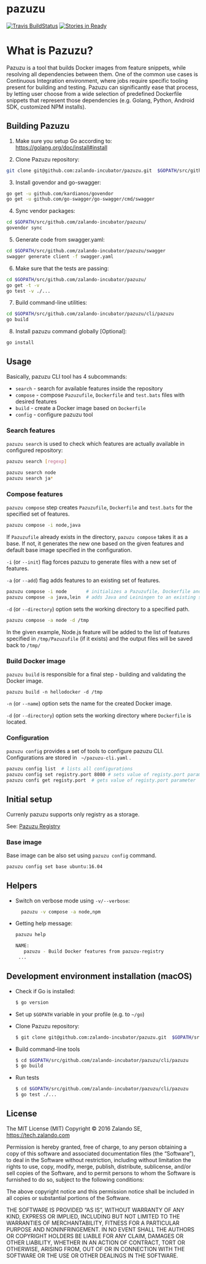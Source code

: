# pazuzu
[![Travis BuildStatus](https://travis-ci.org/zalando-incubator/pazuzu.svg?branch=master)](https://travis-ci.org/zalando-incubator/pazuzu)
[![Stories in Ready](https://badge.waffle.io/zalando/pazuzu.png?label=ready&title=Ready)](https://waffle.io/zalando/pazuzu)


# What is Pazuzu?
Pazuzu is a tool that builds Docker images from feature snippets, while
resolving all dependencies between them. One of the common use cases is
Continuous Integration environment, where jobs require specific tooling present
for building and testing. Pazuzu can significantly ease that process, by
letting user choose from a wide selection of predefined Dockerfile snippets
that represent those dependencies (e.g. Golang, Python, Android SDK, customized
NPM installs).


## Building Pazuzu
1. Make sure you setup Go according to: https://golang.org/doc/install#install

2. Clone Pazuzu repository:
  ```bash
  git clone git@github.com:zalando-incubator/pazuzu.git  $GOPATH/src/github.com/zalando-incubator/pazuzu
  ```

3. Install govendor and go-swagger:
  ```bash
  go get -u github.com/kardianos/govendor
  go get -u github.com/go-swagger/go-swagger/cmd/swagger
  ```

4. Sync vendor packages:
  ```bash
  cd $GOPATH/src/github.com/zalando-incubator/pazuzu/
  govendor sync
  ```

5. Generate code from swagger.yaml:
  ```bash
  cd $GOPATH/src/github.com/zalando-incubator/pazuzu/swagger
  swagger generate client -f swagger.yaml
  ```  

6. Make sure that the tests are passing:
  ```bash
  cd $GOPATH/src/github.com/zalando-incubator/pazuzu/
  go get -t -v
  go test -v ./...
  ```

7. Build command-line utilities:
  ```bash
  cd $GOPATH/src/github.com/zalando-incubator/pazuzu/cli/pazuzu
  go build
  ```

8. Install pazuzu command globally [Optional]:
  ```bash
  go install
  ```

## Usage

Basically, pazuzu CLI tool has 4 subcommands:
- `search` - search for available features inside the repository
- `compose` - compose `Pazuzufile`, `Dockerfile` and `test.bats` files with desired features
- `build` - create a Docker image based on `Dockerfile`
- `config` - configure pazuzu tool

### Search features

`pazuzu search` is used to check which features are actually available in configured repository:

  ```bash
  pazuzu search [regexp]

  pazuzu search node
  pazuzu search ja*
  ```

### Compose features

`pazuzu compose` step creates `Pazuzufile`, `Dockerfile` and `test.bats` for the specified set of features.

  ```bash
  pazuzu compose -i node,java
  ```

If `Pazuzufile` already exists in the directory, `pazuzu compose` takes it as a base. If not, it generates
the new one based on the given features and default base image specified in the configuration.

`-i` (or `--init`) flag forces pazuzu to generate files with a new set of features.

`-a` (or `--add`) flag adds features to an existing set of features.

  ```bash
  pazuzu compose -i node       # initializes a Pazuzufile, Dockerfile and test.bats with Node.js feature
  pazuzu compose -a java,lein  # adds Java and Leiningen to an existing set of features
  ```

`-d` (or `--directory`) option sets the working directory to a specified path.

  ```bash
  pazuzu compose -a node -d /tmp
  ```

  In the given example, Node.js feature will be added to the list of features specified in `/tmp/Pazuzufile`
  (if it exists) and the output files will be saved back to `/tmp/`


### Build Docker image

`pazuzu build` is responsible for a final step - building and validating the Docker image.

```
pazuzu build -n hellodocker -d /tmp
```

`-n` (or `--name`) option sets the name for the created Docker image.

`-d` (or `--directory`) option sets the working directory where `Dockerfile` is located.

### Configuration

`pazuzu config` provides a set of tools to configure pazuzu CLI. Configurations are stored in ` ~/pazuzu-cli.yaml` .

```bash
pazuzu config list  # lists all configurations
pazuzu config set registry.port 8080 # sets value of registy.port parameter
pazuzu confi get registy.port  # gets value of registy.port parameter
```

## Initial setup

Currenly pazuzu supports only registry as a storage.

See: [Pazuzu Registry](https://github.com/zalando-incubator/pazuzu-registry)

### Base image

Base image can be also set using `pazuzu config` command.

```bash
pazuzu config set base ubuntu:16.04
```

## Helpers

- Switch on verbose mode using `-v/--verbose`:
  ```bash
	pazuzu -v compose -a node,npm
	```
- Getting help message:
	```bash
	pazuzu help

	NAME:
	   pazuzu - Build Docker features from pazuzu-registry
     ...
  ```

## Development environment installation (macOS)

- Check if Go is installed:
  ```bash
  $ go version
  ```

- Set up `$GOPATH` variable in your profile (e.g. to `~/go`)

- Clone Pazuzu repository:
  ```bash
  $ git clone git@github.com:zalando-incubator/pazuzu.git  $GOPATH/src/github.com/zalando-incubator/pazuzu
  ```
- Build command-line tools
  ```bash
  $ cd $GOPATH/src/github.com/zalando-incubator/pazuzu/cli/pazuzu
  $ go build
  ```
- Run tests
  ```bash
  $ cd $GOPATH/src/github.com/zalando-incubator/pazuzu/cli/pazuzu
  $ go test ./...  
  ```


## License

The MIT License (MIT)
Copyright © 2016 Zalando SE, https://tech.zalando.com

Permission is hereby granted, free of charge, to any person obtaining a copy
of this software and associated documentation files (the “Software”), to deal
in the Software without restriction, including without limitation the rights
to use, copy, modify, merge, publish, distribute, sublicense, and/or sell
copies of the Software, and to permit persons to whom the Software is
furnished to do so, subject to the following conditions:

The above copyright notice and this permission notice shall be included in
all copies or substantial portions of the Software.

THE SOFTWARE IS PROVIDED “AS IS”, WITHOUT WARRANTY OF ANY KIND, EXPRESS OR
IMPLIED, INCLUDING BUT NOT LIMITED TO THE WARRANTIES OF MERCHANTABILITY,
FITNESS FOR A PARTICULAR PURPOSE AND NONINFRINGEMENT. IN NO EVENT SHALL THE
AUTHORS OR COPYRIGHT HOLDERS BE LIABLE FOR ANY CLAIM, DAMAGES OR OTHER
LIABILITY, WHETHER IN AN ACTION OF CONTRACT, TORT OR OTHERWISE, ARISING FROM,
OUT OF OR IN CONNECTION WITH THE SOFTWARE OR THE USE OR OTHER DEALINGS IN
THE SOFTWARE.
